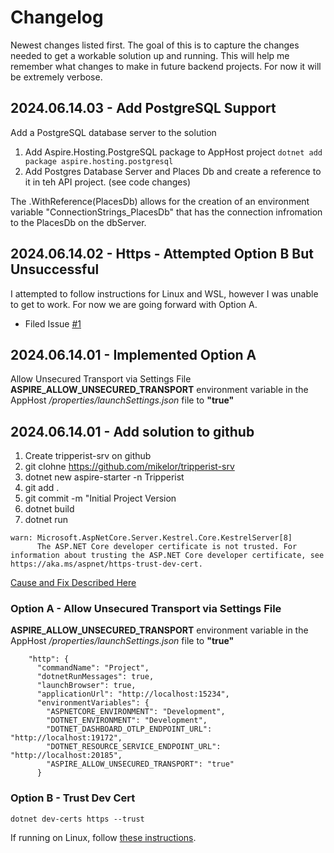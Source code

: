 # Changelog
Newest changes listed first. 
The goal of this is to capture the changes needed to get a workable solution up and running. 
This will help me remember what changes to make in future backend projects. For now it will be extremely verbose.

## 2024.06.14.03 - Add PostgreSQL Support
Add a PostgreSQL database server to the solution
1. Add Aspire.Hosting.PostgreSQL package to AppHost project
`
dotnet add package aspire.hosting.postgresql
`
2. Add Postgres Database Server and Places Db and create a reference to it in teh API project. (see code changes)

The .WithReference(PlacesDb) allows for the creation of an environment variable "ConnectionStrings_PlacesDb" that has the connection infromation to the PlacesDb on the dbServer.



## 2024.06.14.02 - Https - Attempted Option B But Unsuccessful
I attempted to follow instructions for Linux and WSL, however I was unable to get to work. For now we are going forward with Option A. 
  * Filed Issue [#1](https://github.com/mikelor/tripperist-srv/issues/1)

## 2024.06.14.01 - Implemented Option A
Allow Unsecured Transport via Settings File
**ASPIRE_ALLOW_UNSECURED_TRANSPORT** environment variable in the AppHost  */properties/launchSettings.json* file to **"true"**

## 2024.06.14.01 - Add solution to github
1. Create tripperist-srv on github
2. git clohne https://github.com/mikelor/tripperist-srv
3. dotnet new aspire-starter -n Tripperist
4. git add .
5. git commit -m "Initial Project Version
6. dotnet build
7. dotnet run

```
warn: Microsoft.AspNetCore.Server.Kestrel.Core.KestrelServer[8]
      The ASP.NET Core developer certificate is not trusted. For information about trusting the ASP.NET Core developer certificate, see https://aka.ms/aspnet/https-trust-dev-cert.
```
[Cause and Fix Described Here](https://learn.microsoft.com/en-us/aspnet/core/security/enforcing-ssl?view=aspnetcore-8.0&tabs=visual-studio%2Clinux-ubuntu#trust-the-aspnet-core-https-development-certificate-on-windows-and-macos)

### Option A - Allow Unsecured Transport via Settings File
**ASPIRE_ALLOW_UNSECURED_TRANSPORT** environment variable in the AppHost  */properties/launchSettings.json* file to **"true"**
```
    "http": {
      "commandName": "Project",
      "dotnetRunMessages": true,
      "launchBrowser": true,
      "applicationUrl": "http://localhost:15234",
      "environmentVariables": {
        "ASPNETCORE_ENVIRONMENT": "Development",
        "DOTNET_ENVIRONMENT": "Development",
        "DOTNET_DASHBOARD_OTLP_ENDPOINT_URL": "http://localhost:19172",
        "DOTNET_RESOURCE_SERVICE_ENDPOINT_URL": "http://localhost:20185",
        "ASPIRE_ALLOW_UNSECURED_TRANSPORT": "true"
      }
```

### Option B - Trust Dev Cert
```
dotnet dev-certs https --trust
```
If running on Linux, follow [these instructions](https://learn.microsoft.com/en-us/aspnet/core/security/enforcing-ssl?view=aspnetcore-8.0&tabs=visual-studio%2Clinux-ubuntu#ssl-linux).